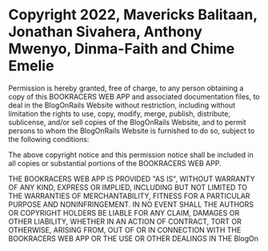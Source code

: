 # Copyright 2022, Mavericks Balitaan, Jonathan Sivahera, Anthony Mwenyo, Dinma-Faith and Chime Emelie

Permission is hereby granted, free of charge, to any person obtaining a copy of this BOOKRACERS WEB APP and associated documentation files, to deal in the BlogOnRails Website without restriction, including without limitation the rights to use, copy, modify, merge, publish, distribute, sublicense, and/or sell copies of the BlogOnRails Website, and to permit persons to whom the BlogOnRails Website is furnished to do so, subject to the following conditions:

The above copyright notice and this permission notice shall be included in all copies or substantial portions of the BOOKRACERS WEB APP.

THE BOOKRACERS WEB APP IS PROVIDED "AS IS", WITHOUT WARRANTY OF ANY KIND, EXPRESS OR IMPLIED, INCLUDING BUT NOT LIMITED TO THE WARRANTIES OF MERCHANTABILITY, FITNESS FOR A PARTICULAR PURPOSE AND NONINFRINGEMENT. IN NO EVENT SHALL THE AUTHORS OR COPYRIGHT HOLDERS BE LIABLE FOR ANY CLAIM, DAMAGES OR OTHER LIABILITY, WHETHER IN AN ACTION OF CONTRACT, TORT OR OTHERWISE, ARISING FROM, OUT OF OR IN CONNECTION WITH THE BOOKRACERS WEB APP OR THE USE OR OTHER DEALINGS IN THE BlogOn
